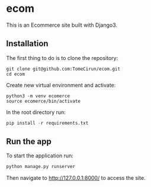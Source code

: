 # ecom

This is an Ecommerce site built with Django3.

## Installation

The first thing to do is to clone the repository:

```
git clone git@github.com:TomeCirun/ecom.git
cd ecom

```

Create new virtual environment and activate:

```
python3 -m venv ecomerce
source ecomerce/bin/activate
```

In the root directory run:

```python
pip install -r requirements.txt
```

## Run the app 

To start the application run:

```python
python manage.py runserver
```

Then navigate to http://127.0.0.1:8000/ to access the site.
